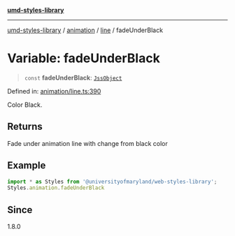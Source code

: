 [**umd-styles-library**](../../../../README.md)

***

[umd-styles-library](../../../../modules.md) / [animation](../../../README.md) / [line](../README.md) / fadeUnderBlack

# Variable: fadeUnderBlack

> `const` **fadeUnderBlack**: [`JssObject`](../../../../utilities/namespaces/transform/type-aliases/JssObject.md)

Defined in: [animation/line.ts:390](https://github.com/UMD-Digital/design-system/blob/ed6189804bf5f4c4fcbe5325b54aac33ac48d614/packages/styles/source/animation/line.ts#L390)

Color Black.

## Returns

Fade under animation line with change from black color

## Example

```typescript
import * as Styles from '@universityofmaryland/web-styles-library';
Styles.animation.fadeUnderBlack
```

## Since

1.8.0
